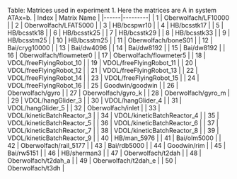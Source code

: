 Table: Matrices used in experiment 1. Here the matrices are A in system ATAx=b.
| Index | Matrix Name |
|------|---------|
| 1 | Oberwolfach/LF10000 |
| 2 | Oberwolfach/LFAT5000 |
| 3 | HB/bcspwr10 |
| 4 | HB/bcsstk17 |
| 5 | HB/bcsstk18 |
| 6 | HB/bcsstk25 |
| 7 | HB/bcsstk29 |
| 8 | HB/bcsstk33 |
| 9 | HB/bcsstm25 |
| 10 | HB/bcsstm25 |
| 11 | Oberwolfach/boneS01 |
| 12 | Bai/cryg10000 |
| 13 | Bai/dw4096 |
| 14 | Bai/dw8192 |
| 15 | Bai/dw8192 |
| 16 | Oberwolfach/flowmeter0 |
| 17 | Oberwolfach/flowmeter5 |
| 18 | VDOL/freeFlyingRobot_10 |
| 19 | VDOL/freeFlyingRobot_11 |
| 20 | VDOL/freeFlyingRobot_12 |
| 21 | VDOL/freeFlyingRobot_13 |
| 22 | VDOL/freeFlyingRobot_14 |
| 23 | VDOL/freeFlyingRobot_15 |
| 24 | VDOL/freeFlyingRobot_16 |
| 25 | Goodwin/goodwin |
| 26 | Oberwolfach/gyro |
| 27 | Oberwolfach/gyro_k |
| 28 | Oberwolfach/gyro_m |
| 29 | VDOL/hangGlider_3 |
| 30 | VDOL/hangGlider_4 |
| 31 | VDOL/hangGlider_5 |
| 32 | Oberwolfach/inlet |
| 33 | VDOL/kineticBatchReactor_3 |
| 34 | VDOL/kineticBatchReactor_4 |
| 35 | VDOL/kineticBatchReactor_5 |
| 36 | VDOL/kineticBatchReactor_6 |
| 37 | VDOL/kineticBatchReactor_7 |
| 38 | VDOL/kineticBatchReactor_8 |
| 39 | VDOL/kineticBatchReactor_9 |
| 40 | HB/man_5976 |
| 41 | Bai/olm5000 |
| 42 | Oberwolfach/rail_5177 |
| 43 | Bai/rdb5000 |
| 44 | Goodwin/rim |
| 45 | Bai/rw5151 |
| 46 | HB/sherman3 |
| 47 | Oberwolfach/t2dah |
| 48 | Oberwolfach/t2dah_a |
| 49 | Oberwolfach/t2dah_e |
| 50 | Oberwolfach/t3dh |
